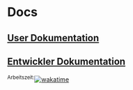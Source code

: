 # Docs

## <a href="https://ubs-pof-chatbot.github.io/Docs/UserDoc">User Dokumentation</a>
## <a href="https://ubs-pof-chatbot.github.io/Docs/DeveloperDoc">Entwickler Dokumentation</a>

<sup>Arbeitszeit:</sup>[![wakatime](https://wakatime.com/badge/github/UBS-POf-Chatbot/Docs.svg)](https://wakatime.com/badge/github/UBS-POf-Chatbot/Docs)
